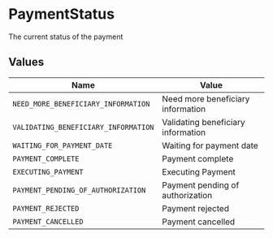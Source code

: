 # PaymentStatus

The current status of the payment


## Values

| Name                                 | Value                                |
| ------------------------------------ | ------------------------------------ |
| `NEED_MORE_BENEFICIARY_INFORMATION`  | Need more beneficiary information    |
| `VALIDATING_BENEFICIARY_INFORMATION` | Validating beneficiary information   |
| `WAITING_FOR_PAYMENT_DATE`           | Waiting for payment date             |
| `PAYMENT_COMPLETE`                   | Payment complete                     |
| `EXECUTING_PAYMENT`                  | Executing Payment                    |
| `PAYMENT_PENDING_OF_AUTHORIZATION`   | Payment pending of authorization     |
| `PAYMENT_REJECTED`                   | Payment rejected                     |
| `PAYMENT_CANCELLED`                  | Payment cancelled                    |